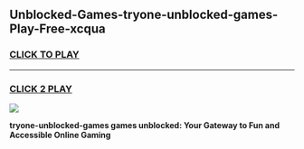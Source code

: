 
## Unblocked-Games-tryone-unblocked-games-Play-Free-xcqua
<h3>
<a href="https://premium76.site?title=tryone-unblocked-games&ref=23A">CLICK TO PLAY</a></h3>
<hr>

<h3>
<a href="https://premium76.site?title=tryone-unblocked-games&ref=23A">CLICK 2 PLAY</a>
  
</h3>

<a href="https://premium76.site?title=tryone-unblocked-games&ref=23A"><img src="https://clearcache.store/games.png"></a>


**tryone-unblocked-games games unblocked: Your Gateway to Fun and Accessible Online Gaming**
